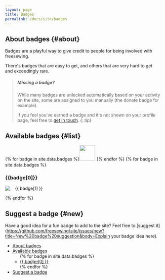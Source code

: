 ```yaml
---
layout: page
title: Badges
permalink: /docs/site/badges
---
```

## About badges {#about}


Badges are a playful way to give credit to people for being involved with freesewing.

There's badges that are easy to get, and others that are very hard to get and 
exceedingly rare.


> ##### Missing a badge?
>
> While many badges are unlocked automatically based on your activity on the site, 
> some are assigned to you manually (the donate badge for example).
>
> If you feel you've earned a badge and it's not shown on your profile page, feel free to 
> [get in touch](/contact). 
{:.tip}

## Available badges {#list}

{% for badge in site.data.badges %}<a href="#{{badge[0]}}" class="noline"><img src="/img/badges/badge-{{badge[0]}}.svg" class="badge-img drop-shadow" style="margin-right: 5px; margin-bottom: 5px; width: 50px; height: 50px; display: inline-block"></a>{% endfor %}
{% for badge in site.data.badges %}
  <h3 id="{{badge[0]}}" style="clear: both;">{{badge[0]}}</h3>
  <img src="/img/badges/badge-{{badge[0]}}.svg" class="badge-img drop-shadow" style="float: left; margin-right: 1rem;">
  <p>{{ badge[1] }}</p>
{% endfor %}

<div style="clear: both;"></div>

## Suggest a badge {#new}

Have a good idea for a fun badge to add to the site? Feel free to 
[suggest it](https://github.com/freesewing/site/issues/new?title=New%20badge%20suggestion&body=Explain your badge idea here).

<ul id="markdown-toc">
<li><a href="#about">About badges</a></li>
<li><a href="#list">Available badges</a>
<ul>
{% for badge in site.data.badges %}
<li><a href="#{{ badge[0] }}">{{ badge[0] }}</a></li>
{% endfor %}
</ul>
</li>
<li><a href="#new">Suggest a badge</a></li>
<ul>

